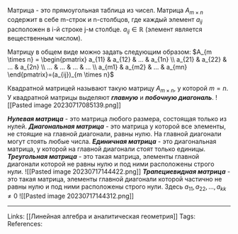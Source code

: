 Матрица - это прямоугольная таблица из чисел. Матрица $А_{m \times n}$ содержит в себе m-строк и n-столбцов, где каждый элемент $a_{ij}$ расположен в i-й строке j-м столбце. $a_{ij} \in \mathbb{R}$ (элемент является вещественным числом). 

Матрицу в общем виде можно задать следующим образом:
$A_{m \times n} = \begin{pmatrix} a_{11} & a_{12} & ... &  a_{1n} \\ a_{21} & a_{22} & ... & a_{2n} \\ ... & ... & ... & ... \\ a_{m1} & a_{m2} & ... & a_{mn} \end{pmatrix}=(a_{ij})_{m \times n}$

Квадратной матрицей называют такую матрицу $A_{m \times n}$, у которой $m=n$. У квадратной матрицы выделяют ***главную*** и ***побочную диагональ***. 
![[Pasted image 20230717085139.png]]

***Нулевая матрица*** - это матрица любого размера, состоящая только из нулей.
***Диагональная матрица*** - это матрица у которой все элементы, не стоящие на главной диагонали, равны нулю. На главной диагонали могут стоять любые числа.
***Единичная матрица*** - это диагональная матрица, у которой на главной диагонали стоят только единицы. 
***Треугольная матрица*** - это такая матрица, элементы главной диагонали которой не равны нулю и под ними расположены строго нули. 
![[Pasted image 20230717144422.png]]
***Трапециевидная матрица*** - это такая матрица, элементы главной диагонали которой частично не равны нулю и под ними расположены строго нули. Здесь $a_{11}, a_{22}, ..., a_{kk} \neq 0$
![[Pasted image 20230717144312.png]]

___
Links: [[Линейная алгебра и аналитическая геометрия]]
Tags:
References:
